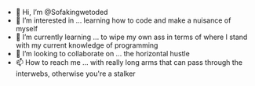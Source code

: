 - 👋 Hi, I’m @Sofakingwetoded
- 👀 I’m interested in ... learning how to code and make a nuisance of myself
- 🌱 I’m currently learning ... to wipe my own ass in terms of where I stand with my current knowledge of programming 
- 💞️ I’m looking to collaborate on ... the horizontal hustle
- 📫 How to reach me ... with really long arms that can pass through the interwebs, otherwise you're a stalker

<!---
Sofakingwetoded/Sofakingwetoded is a ✨ special ✨ repository because its `README.md` (this file) appears on your GitHub profile.
You can click the Preview link to take a look at your changes.
--->
